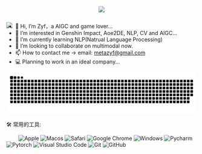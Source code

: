 <h1 align="center">
    <img src="https://readme-typing-svg.herokuapp.com/?lines=print(%22Hello%2C%20NLP!%22);Study+NLP+Together!&center=true&size=27">
</h1>

<img align="left" src="https://github-readme-stats.vercel.app/api?username=Serendipity-zyf&include_all_commits=true&count_private-true&custom_title=Serendipity-zyf'%20GitHub%20Stats&line_height=30&show_icons=true&hide_border=true&bg_color=192133&title_color=efb752&icon_color=efb752&text_color=70bed9">


- 👋 Hi, I’m Zyf，a AIGC and game lover...
- 👀 I’m interested in Genshin Impact, Aoe2DE, NLP, CV and AIGC...
- 🌱 I’m currently learning NLP(Natrual Language Processing)
- 💞️ I’m looking to collaborate on multimodal now.
- 📫 How to contact me -> email: metazyf@gmail.com
- 💻 Planning to work in an ideal company...

<!-- 贪吃蛇代码贡献图 -->
<picture>
  <source media="(prefers-color-scheme: dark)" srcset="https://raw.githubusercontent.com/platane/platane/output/github-contribution-grid-snake-dark.svg">
  <source media="(prefers-color-scheme: light)" srcset="https://raw.githubusercontent.com/platane/platane/output/github-contribution-grid-snake.svg">
  <img alt="github contribution grid snake animation" src="https://raw.githubusercontent.com/platane/platane/output/github-contribution-grid-snake.svg">
</picture>

🛠 常用的工具:

&emsp;&emsp; 
![Apple](https://img.shields.io/badge/Apple-000000?style=style=flat-square&logo=apple&logoColor=white)
![Macos](https://img.shields.io/badge/Macos-000000?style=flat-square&logo=macos&logoColor=white)
![Safari](https://img.shields.io/badge/Safari-000000?style=flat-square&logo=Safari&logoColor=white)
![Google Chrome](https://img.shields.io/badge/Chrome-4285F4?style=flat-square&logo=GoogleChrome&logoColor=white)
![Windows](https://img.shields.io/badge/Windows-0078D6?style=flat-square&logo=windows&logoColor=white)
![Pycharm](https://img.shields.io/badge/Pycharm-000000?style=flat-square&logo=Pycharm&logoColor=white)
![Pytorch](https://img.shields.io/badge/Pytorch-EE4C2C?style=flat-square&logo=Pytorch&logoColor=white)
![Visual Studio Code](https://img.shields.io/badge/-Visual%20Studio%20Code-007ACC?style=flat-square&logo=Visual%20Studio%20Code&logoColor=fff)
![Git](https://img.shields.io/badge/-Git-FCC624?style=flat-square&logo=git)
![GitHub](https://img.shields.io/badge/-GitHub-pink?style=flat-square&logo=github)
<!---
Serendipity-zyf/Serendipity-zyf is a ✨ special ✨ repository because its `README.md` (this file) appears on your GitHub profile.
You can click the Preview link to take a look at your changes.
--->
